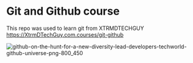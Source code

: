 # Git and Github course

This repo was used to learn git from XTRMDTECHGUY
https://XtrmDTechGuy.com.courses/git-github

![github-on-the-hunt-for-a-new-diversity-lead-developers-techworld-github-universe-png-800_450](https://github.com/XTRMDTECHGUY1/learning-git/assets/88555638/2d57fecd-f935-4e85-8dc1-c2cfb4a52066)
